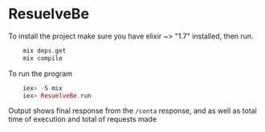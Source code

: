 # ResuelveBe

To install the project make sure you have elixir ~> "1.7" installed, then run.
```elixir
    mix deps.get
    mix compile
```
To run the program
```elixir
    iex> -S mix
    iex> ResuelveBe.run
```

Output shows final response from the `/conta` response, and as well as total time of execution and total of requests made